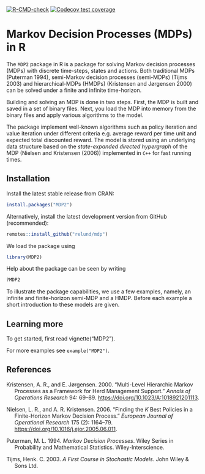 
<!-- README.md is generated from README.Rmd. Please edit that file -->
<!-- badges: start -->

[![R-CMD-check](https://github.com/relund/mdp/actions/workflows/R-CMD-check.yaml/badge.svg)](https://github.com/relund/mdp/actions/workflows/R-CMD-check.yaml)
[![Codecov test
coverage](https://codecov.io/gh/relund/mdp/branch/master/graph/badge.svg)](https://app.codecov.io/gh/relund/mdp?branch=master)
<!-- badges: end -->

# Markov Decision Processes (MDPs) in R

The `MDP2` package in R is a package for solving Markov decision
processes (MDPs) with discrete time-steps, states and actions. Both
traditional MDPs (Puterman 1994), semi-Markov decision processes
(semi-MDPs) (Tijms 2003) and hierarchical-MDPs (HMDPs) (Kristensen and
Jørgensen 2000) can be solved under a finite and infinite time-horizon.

Building and solving an MDP is done in two steps. First, the MDP is
built and saved in a set of binary files. Next, you load the MDP into
memory from the binary files and apply various algorithms to the model.

The package implement well-known algorithms such as policy iteration and
value iteration under different criteria e.g. average reward per time
unit and expected total discounted reward. The model is stored using an
underlying data structure based on the *state-expanded directed
hypergraph* of the MDP (Nielsen and Kristensen (2006)) implemented in
`C++` for fast running times.

## Installation

Install the latest stable release from CRAN:

``` r
install.packages("MDP2")
```

Alternatively, install the latest development version from GitHub
(recommended):

``` r
remotes::install_github("relund/mdp")
```

We load the package using

``` r
library(MDP2)
```

Help about the package can be seen by writing

``` r
?MDP2
```

To illustrate the package capabilities, we use a few examples, namely,
an infinite and finite-horizon semi-MDP and a HMDP. Before each example
a short introduction to these models are given.

## Learning more

To get started, first read vignette(“MDP2”).

For more examples see `example("MDP2")`.

## References

<div id="refs" class="references csl-bib-body hanging-indent">

<div id="ref-Kristensen00" class="csl-entry">

Kristensen, A. R., and E. Jørgensen. 2000. “Multi-Level Hierarchic
Markov Processes as a Framework for Herd Management Support.” *Annals of
Operations Research* 94: 69–89.
<https://doi.org/10.1023/A:1018921201113>.

</div>

<div id="ref-Relund06" class="csl-entry">

Nielsen, L. R., and A. R. Kristensen. 2006. “Finding the $K$ Best
Policies in a Finite-Horizon Markov Decision Process.” *European Journal
of Operational Research* 175 (2): 1164–79.
<https://doi.org/10.1016/j.ejor.2005.06.011>.

</div>

<div id="ref-Puterman94" class="csl-entry">

Puterman, M. L. 1994. *Markov Decision Processes*. Wiley Series in
Probability and Mathematical Statistics. Wiley-Interscience.

</div>

<div id="ref-Tijms03" class="csl-entry">

Tijms, Henk. C. 2003. *A First Course in Stochastic Models*. John Wiley
& Sons Ltd.

</div>

</div>
